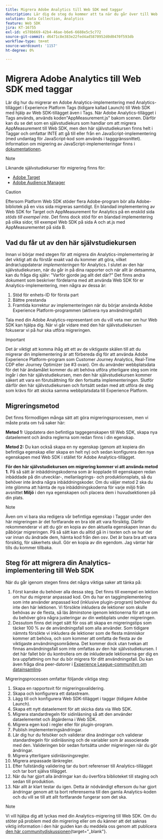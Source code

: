 ```yaml
---
title: Migrera Adobe Analytics till Web SDK med taggar
description: Lär dig de steg du kommer att ta när du går över till Web SDK, liksom vilka beslut som måste fattas på vägen.
solution: Data Collection, Analytics
feature: Web SDK
jira: KT-16755
exl-id: e578b669-42b4-46ae-b6e6-6688e5c5c772
source-git-commit: d6471c8e383e22fed4ad5870952d0d0470f593db
workflow-type: tm+mt
source-wordcount: '1157'
ht-degree: 0%

---
```


# Migrera Adobe Analytics till Web SDK med taggar

Lär dig hur du migrerar en Adobe Analytics-implementering med Analytics-tillägget i Experience Platform Tags (tidigare kallad Launch) till Web SDK med hjälp av Web SDK-tillägget även i Tags. När Adobe Analytics-tillägget i Tags används, används koden&quot;AppMeasurement.js&quot; bakom scenen. Därför kan du se det som en självstudiekurs som handlar om att migrera AppMeasurement till Web SDK, men den här självstudiekursen finns helt i Taggar och omfattar INTE att gå till eller från en JavaScript-implementering (med undantag för JavaScript-kod som används i tagggränssnittet). Information om migrering av JavaScript-implementeringar finns i [dokumentationen](https://experienceleague.adobe.com/sv/docs/analytics/implementation/aep-edge/web-sdk/appmeasurement-to-web-sdk).

>[!NOTE]
>
>Liknande självstudiekurser för migrering finns för:
>
> * [Adobe Target](../tutorial-migrate-target-websdk/introduction.md)
> * [Adobe Audience Manager](https://experienceleague.adobe.com/sv/docs/audience-manager/user-guide/migrate-to-web-sdk/appmeasurement-to-web-sdk)

>[!CAUTION]
>
> Eftersom Platform Web SDK stöder flera Adobe-program bör alla Adobe-bibliotek på en viss sida migreras samtidigt. En blandad implementering av Web SDK for Target och AppMeasurement for Analytics på en enskild sida _stöds till exempel inte_. Det finns dock stöd för en blandad implementering på olika sidor, till exempel Web SDK på sida A och at.js med AppMeasurementet på sida B.

## Vad du får ut av den här självstudiekursen

Innan vi börjar med stegen för att migrera din Analytics-implementering är det viktigt att du förstår exakt vad du kommer att göra, vilket ändrar/uppdaterar _implementeringen_ för Analytics. I slutet av den här självstudiekursen, när du går in på dina rapporter och när allt är detsamma, kan du fråga dig själv: &quot;Varför gjorde jag allt det där?&quot; Det finns andra dokument som beskriver fördelarna med att använda Web SDK för er Analytics-implementering, men några av dessa är:

1. Stöd för enhets-ID för första part
1. Bättre prestanda
1. Framtida korrektur av implementeringen när du börjar använda Adobe Experience Platform-programmen (aktivera nya användningsfall)

Tala med din Adobe Analytics-representant om du vill veta mer om hur Web SDK kan hjälpa dig. När vi går vidare med den här självstudiekursen fokuserar vi på _hur_ ska utföra migreringen.

>[!IMPORTANT]
>
>Det är viktigt att komma ihåg att ett av de viktigaste skälen till att du migrerar din implementering är att förbereda dig för att använda Adobe Experience Platform-program som Customer Journey Analytics, Real-Time CDP eller Journey Optimizer (se #3 ovan). Om du använder webbplatsdata för det här ändamålet kommer du att behöva utföra ytterligare steg som inte ingår i den här självstudiekursen, men den här självstudiekursen kommer säkert att vara en förutsättning för den fortsatta implementeringen. Slutför därför den här självstudiekursen och fortsätt sedan med att utföra de steg som krävs för att skicka samma webbplatsdata till Experience Platform.

## Migreringsmetod

Det finns förmodligen många sätt att göra migreringsprocessen, men vi måste prata om två saker här:

**Metod 1:** Uppdatera den befintliga taggegenskapen till Web SDK, skapa nya dataelement och ändra reglerna som redan finns i din egenskap.

**Metod 2:** Du kan också skapa en ny egenskap (genom att kopiera din befintliga egenskap eller skapa en helt ny) och sedan konfigurera den nya egenskapen med Web SDK i stället för Adobe Analytics-tillägget.

**För den här självstudiekursen om migrering kommer vi att använda metod 1.** På så sätt är inbäddningskoderna som är kopplade till egenskapen redan inbäddade på din utvecklar-, mellanlagrings- och produktionsplats, så du behöver inte ändra några inbäddningskoder. Om du väljer metod 2 ska du inte glömma att hämta de nya inbäddningskoderna för varje miljö från avsnittet **Miljö** i den nya egenskapen och placera dem i huvudsektionen på din plats.

>[!NOTE]
>
>Även om vi bara ska redigera vår befintliga egenskap i Taggar under den här migreringen är det fortfarande en bra idé att vara försiktig. Därför rekommenderar vi att du gör en kopia av den aktuella egenskapen innan du påbörjar migreringen. På så sätt kan du alltid gå in i texten och se hur det var innan du ändrade dem, hämta kod från den osv.
>Det är bara bra att vara försiktig, för säkerhets skull. Gör en kopia av din egendom. Jag väntar här tills du kommer tillbaka.

## Steg för att migrera din Analytics-implementering till Web SDK

När du går igenom stegen finns det några viktiga saker att tänka på:

1. Först kanske du behöver alla dessa steg. Det finns till exempel en lektion om hur du migrerar anpassad kod. Om du har en taggimplementering som inte använder anpassad kod (inklusive plugin-program) behöver du inte den här lektionen. Vi försökte inkludera de lektioner som skulle behövas av de flesta, så läs åtminstone igenom lektionerna för att se om du behöver göra några justeringar av din webbplats under migreringen.
1. Dessutom finns det inget sätt för oss att skapa en migreringstips som täcker 100 % av de användningsfall som alla använder. Som tidigare nämnts försökte vi inkludera de lektioner som de flesta människor kommer att behöva, och som kommer att omfatta de flesta av de viktigaste användningsområdena. Det kommer dock utan tvekan att finnas användningsfall som inte omfattas av den här självstudiekursen. I det här fallet bör du kontrollera om de inkluderade lektionerna ger dig en bra uppfattning om hur du bör migrera för ditt användningsfall. Du kan även fråga dina peer-datorer i [Experience League-communityn om datainsamling](https://experienceleaguecommunities.adobe.com/t5/adobe-experience-platform-data/ct-p/adobe-launch-community).

Migreringsprocessen omfattar följande viktiga steg:

1. Skapa en rapportsvit för migreringsvalidering.
1. Skapa och konfigurera ett datastream.
1. Lägg till och konfigurera Web SDK-tillägget i taggar (tidigare Adobe Launch).
1. Skapa ett nytt dataelement för att skicka data via Web SDK.
1. Migrera standardregeln för sidinläsning så att den använder dataelementet och åtgärderna i Web SDK.
1. Migrera egen kod i regler eller för plugin-program.
1. Publish implementeringsändringar.
1. Lär dig hur du felsöker och validerar dina ändringar och validerar standardregeln för sidinläsning och de variabler som är associerade med den. Valideringen bör sedan fortsätta under migreringen när du gör ändringar.
1. Migrera ytterligare sidinläsningsregler.
1. Migrera anpassade länkregler.
1. Efter fullständig validering tar du bort referenser till Analytics-tillägget och tar bort själva tillägget.
1. När du har gjort alla ändringar kan du överföra biblioteket till staging och sedan till produktion.
1. När allt är klart testar du igen. Detta är nödvändigt eftersom du har gjort ändringar genom att ta bort referenserna till den gamla Analytics-koden och du vill se till att allt fortfarande fungerar som det ska.

>[!NOTE]
>
>Vi vill hjälpa dig att lyckas med din Analytics-migrering till Web SDK. Om du stöter på problem med din migrering eller om du känner att det saknas viktig information i den här guiden kan du meddela oss genom att publicera [den här communitydiskussionen](https://experienceleaguecommunities.adobe.com/t5/adobe-experience-platform-data/tutorial-discussion-migrate-adobe-analytics-to-web-sdk-using/m-p/732308#M604){target="_blank"}.

